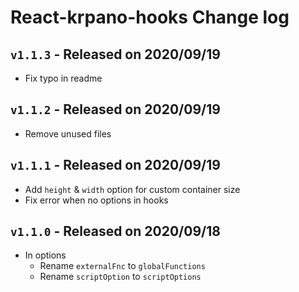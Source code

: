 # React-krpano-hooks Change log

## `v1.1.3` - Released on 2020/09/19
  * Fix typo in readme

## `v1.1.2` - Released on 2020/09/19
  * Remove unused files

## `v1.1.1` - Released on 2020/09/19
  * Add `height` & `width` option for custom container size
  * Fix error when no options in hooks

## `v1.1.0` - Released on 2020/09/18
  * In options
    + Rename `externalFnc` to `globalFunctions`
    + Rename `scriptOption` to `scriptOptions`